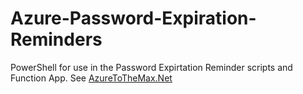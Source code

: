 # Azure-Password-Expiration-Reminders
PowerShell for use in the Password Expirtation Reminder scripts and Function App. See [AzureToTheMax.Net](https://azuretothemax.net/2023/02/10/windows-toast-notification-based-password-expiration-reminders/)


